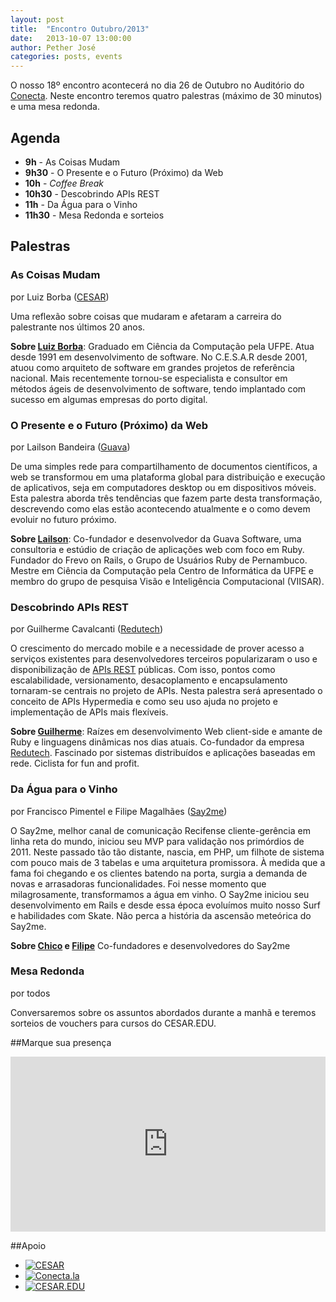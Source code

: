 ```yaml
---
layout: post
title:  "Encontro Outubro/2013"
date:   2013-10-07 13:00:00
author: Pether José
categories: posts, events
---
```


O nosso 18º encontro acontecerá no dia 26 de Outubro no Auditório do [Conecta](http://conecta.la/). Neste encontro teremos quatro palestras (máximo de 30 minutos) e uma mesa redonda.

## Agenda ##

- **9h** - As Coisas Mudam
- **9h30** - O Presente e o Futuro (Próximo) da Web
- **10h** - *Coffee Break*
- **10h30** - Descobrindo APIs REST
- **11h** - Da Água para o Vinho
- **11h30** - Mesa Redonda e sorteios

## Palestras ##

### As Coisas Mudam ##
por Luiz Borba ([CESAR](http://www.cesar.org.br))

Uma reflexão sobre coisas que mudaram e afetaram a carreira do palestrante nos últimos 20 anos.

**Sobre [Luiz Borba](http://borba.blog.br)**: Graduado em Ciência da Computação pela UFPE. Atua desde 1991 em desenvolvimento de software. No C.E.S.A.R desde 2001, atuou como arquiteto de software em grandes projetos de referência nacional. Mais recentemente tornou-se especialista e consultor em métodos ágeis de desenvolvimento de software, tendo implantado com sucesso em algumas empresas do porto digital.

### O Presente e o Futuro (Próximo) da Web
por Lailson Bandeira ([Guava](http://guava.com.br))

 De uma simples rede para compartilhamento de documentos científicos, a web se transformou em uma plataforma global para distribuição e execução de aplicativos, seja em computadores desktop ou em dispositivos móveis. Esta palestra aborda três tendências que fazem parte desta transformação, descrevendo como elas estão acontecendo atualmente e o como devem evoluir no futuro próximo.

**Sobre [Lailson](https://github.com/lailsonbm)**: Co-fundador e desenvolvedor da Guava Software, uma consultoria e estúdio de criação de aplicações web com foco em Ruby. Fundador do Frevo on Rails, o Grupo de Usuários Ruby de Pernambuco. Mestre em Ciência da Computação pela Centro de Informática da UFPE e membro do grupo de pesquisa Visão e Inteligência Computacional (VIISAR).

### Descobrindo APIs REST
por Guilherme Cavalcanti ([Redutech](http://tech.redu.com.br))

O crescimento do mercado mobile e a necessidade de prover acesso a serviços existentes para desenvolvedores terceiros popularizaram o uso e disponibilização de [APIs REST](http://en.wikipedia.org/wiki/Representational_state_transfer) públicas. Com isso, pontos como escalabilidade, versionamento, desacoplamento e encapsulamento tornaram-se centrais no projeto de APIs. Nesta palestra será apresentado o conceito de APIs Hypermedia e como seu uso ajuda no projeto e implementação de APIs mais flexíveis.

**Sobre [Guilherme](https://github.com/guiocavalcanti)**: Raízes em desenvolvimento Web client-side e amante de Ruby e linguagens dinâmicas nos dias atuais. Co-fundador da empresa [Redutech](http://tech.redu.com.br). Fascinado por sistemas distribuídos e aplicações baseadas em rede. Ciclista for fun and profit.

### Da Água para o Vinho
por Francisco Pimentel e Filipe Magalhães ([Say2me](http://say2me.com.br))

O Say2me, melhor canal de comunicação Recifense cliente-gerência em linha reta do mundo, iniciou seu MVP para validação nos primórdios de 2011. Neste passado tão tão distante, nascia, em PHP, um filhote de sistema com pouco mais de 3 tabelas e uma arquitetura promissora. À medida que a fama foi chegando e os clientes batendo na porta, surgia a demanda de novas e arrasadoras funcionalidades. Foi nesse momento que milagrosamente, transformamos a água em vinho. O Say2me iniciou seu desenvolvimento em Rails e desde essa época evoluímos muito nosso Surf e habilidades com Skate. Não perca a história da ascensão meteórica do Say2me. 

**Sobre [Chico](https://github.com/chicofilho) e [Filipe](https://github.com/filipe0513)** Co-fundadores e desenvolvedores do Say2me

### Mesa Redonda
por todos

 Conversaremos sobre os assuntos abordados durante a manhã e teremos sorteios de vouchers para cursos do CESAR.EDU.

##Marque sua presença

<iframe src="http://www.eventick.com.br/frevoonrails/embedded" frameborder="0" height="280px" width="100%" vspace="0" hspace="0" marginheight="5" marginwidth="5" scrolling="auto" allowtransparency="true"> </iframe>

##Apoio

- [![CESAR](http://www.cesar.org.br/site/wp-content/themes/cesar/images/logo.png)](http://www.cesar.org.br)
- [![Conecta.la](http://conecta.la/img/conecta.png)](http://conecta.la)
- [![CESAR.EDU](http://www.cesar.edu.br/newsite/images/logo.png)](http://www.cesar.edu.br)
